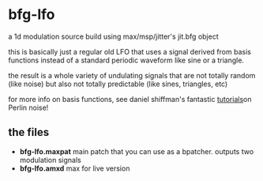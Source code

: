# bfg-lfo
a 1d modulation source build using max/msp/jitter's jit.bfg object

this is basically just a regular old LFO that uses a signal derived from basis functions instead of a standard periodic waveform like sine or a triangle.

the result is a whole variety of undulating signals that are not totally random (like noise) but also not totally predictable (like sines, triangles, etc)

for more info on basis functions, see daniel shiffman's fantastic [tutorials](https://www.youtube.com/playlist?list=PLRqwX-V7Uu6bgPNQAdxQZpJuJCjeOr7VD)on Perlin noise!

## the files
* **bfg-lfo.maxpat** main patch that you can use as a bpatcher. outputs two modulation signals
* **bfg-lfo.amxd** max for live version
